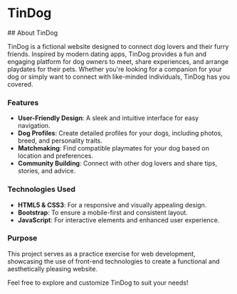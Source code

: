 <h1> TinDog </h1>
## About TinDog

TinDog is a fictional website designed to connect dog lovers and their furry friends. Inspired by modern dating apps, TinDog provides a fun and engaging platform for dog owners to meet, share experiences, and arrange playdates for their pets. Whether you're looking for a companion for your dog or simply want to connect with like-minded individuals, TinDog has you covered.

### Features

- **User-Friendly Design**: A sleek and intuitive interface for easy navigation.
- **Dog Profiles**: Create detailed profiles for your dogs, including photos, breed, and personality traits.
- **Matchmaking**: Find compatible playmates for your dog based on location and preferences.
- **Community Building**: Connect with other dog lovers and share tips, stories, and advice.

### Technologies Used

- **HTML5 & CSS3**: For a responsive and visually appealing design.
- **Bootstrap**: To ensure a mobile-first and consistent layout.
- **JavaScript**: For interactive elements and enhanced user experience.

### Purpose

This project serves as a practice exercise for web development, showcasing the use of front-end technologies to create a functional and aesthetically pleasing website.

Feel free to explore and customize TinDog to suit your needs!